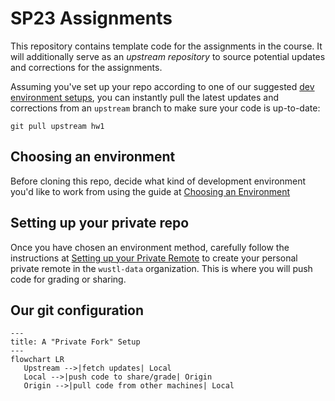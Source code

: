 # SP23 Assignments

This repository contains template code for the assignments in the course. It will additionally serve as an _upstream repository_ to source potential updates and corrections for the assignments.

Assuming you've set up your repo according to one of our suggested [dev environment setups](https://wustl-data.github.io/sp23/Development%20Environment/choose_env), you can instantly pull the latest updates and corrections from an `upstream` branch to make sure your code is up-to-date:

```
git pull upstream hw1
```

## Choosing an environment

Before cloning this repo, decide what kind of development environment you'd like to work from using the guide at [Choosing an Environment](https://wustl-data.github.io/sp23/dev_env/choose_env)

## Setting up your private repo

Once you have chosen an environment method, carefully follow the instructions at [Setting up your Private Remote](https://wustl-data.github.io/sp23/dev_env/private_repo) to create your personal private remote in the `wustl-data` organization. This is where you will push code for grading or sharing.

## Our git configuration

```mermaid
---
title: A "Private Fork" Setup
---
flowchart LR
   Upstream -->|fetch updates| Local
   Local -->|push code to share/grade| Origin
   Origin -->|pull code from other machines| Local
```
